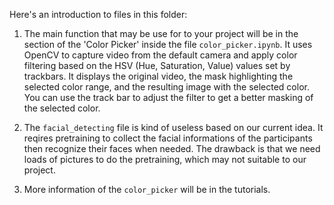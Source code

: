 Here's an introduction to files in this folder:

1. The main function that may be use for to your project will be in the section of the 'Color Picker' inside the file `color_picker.ipynb`. It uses OpenCV to capture video from the default camera and apply color filtering based on the HSV (Hue, Saturation, Value) values set by trackbars. It displays the original video, the mask highlighting the selected color range, and the resulting image with the selected color. You can use the track bar to adjust the filter to get a better masking of the selected color.

2. The `facial_detecting` file is kind of useless based on our current idea. It reqires pretraining to collect the facial informations of the participants then recognize their faces when needed. The drawback is that we need loads of pictures to do the pretraining, which may not suitable to our project.

3. More information of the `color_picker` will be in the tutorials.
